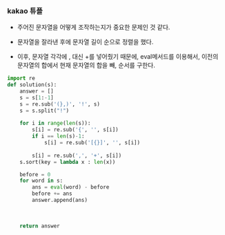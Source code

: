 ### kakao 튜플   

- 주어진 문자열을 어떻게 조작하는지가 중요한 문제인 것 같다.   

- 문자열을 잘라낸 후에 문자열 길이 순으로 정렬을 했다.   

- 이후, 문자열 각각에 , 대신 +를 넣어줬기 때문에, eval메서드를 이용해서, 이전의 문자열의 합에서 현재 문자열의 합을 빼, 순서를 구한다.   

```python
import re
def solution(s):
    answer = []
    s = s[1:-1]
    s = re.sub('(},)', '!', s)
    s = s.split("!")
    
    for i in range(len(s)):
        s[i] = re.sub('{', '', s[i])
        if i == len(s)-1:
            s[i] = re.sub('[{}]', '', s[i])
        
        s[i] = re.sub(',', '+', s[i])
    s.sort(key = lambda x : len(x))

    before = 0
    for word in s:
        ans = eval(word) - before
        before += ans
        answer.append(ans)
    
    
    
    return answer
```
